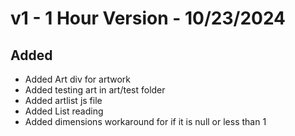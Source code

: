 # v1 - 1 Hour Version - 10/23/2024
## Added
- Added Art div for artwork
- Added testing art in art/test folder
- Added artlist js file
- Added List reading
- Added dimensions workaround for if it is null or less than 1